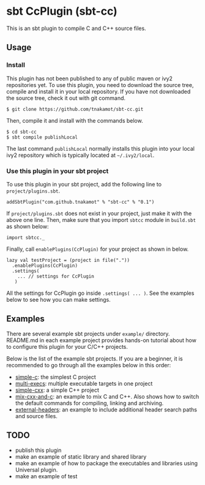 # sbt CcPlugin (sbt-cc)

This is an sbt plugin to compile C and C++ source files.

## Usage

### Install

This plugin has not been published to any of public maven or ivy2 repositories yet.
To use this plugin, you need to download the source tree, compile and install it
in your local repository. If you have not downloaded the source tree, check it out
with git command.

    $ git clone https://github.com/tnakamot/sbt-cc.git
   
Then, compile it and install with the commands below.

    $ cd sbt-cc
    $ sbt compile publishLocal

The last command `publishLocal` normally installs this plugin into your local
ivy2 repository which is typically located at `~/.ivy2/local`.

### Use this plugin in your sbt project

To use this plugin in your sbt project, add the following line to `project/plugins.sbt`.

    addSbtPlugin("com.github.tnakamot" % "sbt-cc" % "0.1")

If `project/plugins.sbt` does not exist in your project, just make it with the above
one line. Then, make sure that you import `sbtcc` module in `build.sbt` as shown 
below:

    import sbtcc._

Finally, call `enablePlugins(CcPlugin)` for your project as shown in below. 

    lazy val testProject = (project in file("."))
      .enablePlugins(CcPlugin)
      .settings(
        ... // settings for CcPlugin
       )

All the settings for CcPlugin go inside `.settings( ... )`. See the examples below
to see how you can make settings.

## Examples

There are several example sbt projects under `example/` directory. README.md in each
example project provides hands-on tutorial about how to configure this plugin for
your C/C++ projects.

Below is the list of the example sbt projects. If you are a beginner, it is recommended
to go through all the examples below in this order:

* [simple-c](examples/simple-c/README.md): the simplest C project
* [multi-execs](examples/multi-execs/README.md): multiple executable targets in one project
* [simple-cxx](examples/simple-cxx/README.md): a simple C++ project
* [mix-cxx-and-c](examples/mix-cxx-and-c/README.md): an example to mix C and C++. Also shows how to switch the default commands for compiling, linking and archiving.
* [external-headers](examples/external-headers/README.md): an example to include additional header search paths and source files.

## TODO

* publish this plugin
* make an example of static library and shared library
* make an example of how to package the executables and libraries using Universal plugin.
* make an example of test
